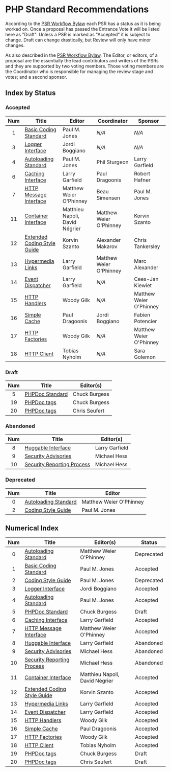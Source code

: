 # PHP Standard Recommendations

According to the [PSR Workflow Bylaw][workflow] each PSR has a status as it is being worked on. Once a proposal has passed the Entrance Vote it will be listed here as "Draft". Unless a PSR is marked as "Accepted" it is subject to change. Draft can change drastically, but Review will only have minor changes.

As also described in the [PSR Workflow Bylaw][workflow]. The Editor, or editors, of a proposal are the essentially the lead contributors and writers of the PSRs and they are supported by two voting members. Those voting members are the Coordinator who is responsible for managing the review stage and votes; and a second sponsor.

## Index by Status

### Accepted

| Num | Title                          | Editor                         |  Coordinator            | Sponsor                 |
|:---:|--------------------------------|--------------------------------|-------------------------|-------------------------|
| 1   | [Basic Coding Standard][psr1]  | Paul M. Jones                  | _N/A_                   | _N/A_                   |
| 3   | [Logger Interface][psr3]       | Jordi Boggiano                 | _N/A_                   | _N/A_                   |
| 4   | [Autoloading Standard][psr4]   | Paul M. Jones                  | Phil Sturgeon           | Larry Garfield          |
| 6   | [Caching Interface][psr6]      | Larry Garfield                 | Paul Dragoonis          | Robert Hafner           |
| 7   | [HTTP Message Interface][psr7] | Matthew Weier O'Phinney        | Beau Simensen           | Paul M. Jones           |
| 11  | [Container Interface][psr11]   | Matthieu Napoli, David Négrier | Matthew Weier O'Phinney | Korvin Szanto           |
| 12  | [Extended Coding Style Guide][psr12] | Korvin Szanto            | Alexander Makarov       |  Chris Tankersley       | 
| 13  | [Hypermedia Links][psr13]      | Larry Garfield                 | Matthew Weier O'Phinney | Marc Alexander          |
| 14  | [Event Dispatcher][psr14]      | Larry Garfield                 | _N/A_                   | Cees-Jan Kiewiet        |
| 15  | [HTTP Handlers][psr15]         | Woody Gilk                     | _N/A_                   | Matthew Weier O'Phinney |
| 16  | [Simple Cache][psr16]          | Paul Dragoonis                 | Jordi Boggiano          | Fabien Potencier        |
| 17  | [HTTP Factories][psr17]        | Woody Gilk                     | _N/A_                   | Matthew Weier O'Phinney |
| 18  | [HTTP Client][psr18]           | Tobias Nyholm                  | _N/A_                   | Sara Golemon            |

### Draft

| Num | Title                                | Editor(s)                      |
|:---:|--------------------------------------|--------------------------------|
| 5   | [PHPDoc Standard][psr5]              | Chuck Burgess                  |
| 19  | [PHPDoc tags][psr19]                 | Chuck Burgess                  |
| 20  | [PHPDoc tags][psr20]                 | Chris Seufert                  |

### Abandoned

| Num | Title                                | Editor(s)                      |
|:---:|--------------------------------------|--------------------------------|
| 8   | [Huggable Interface][psr8]           | Larry Garfield                 |
| 9   | [Security Advisories][psr9]          | Michael Hess                   |
| 10  | [Security Reporting Process][psr10]  | Michael Hess                   |

### Deprecated

| Num | Title                          | Editor                  |
|:---:|--------------------------------|-------------------------|
| 0   | [Autoloading Standard][psr0]   | Matthew Weier O'Phinney |
| 2   | [Coding Style Guide][psr2]     | Paul M. Jones           |

## Numerical Index

| Num | Title                                | Editor(s)                      | Status     |
|:---:|--------------------------------------|--------------------------------|------------|
| 0   | [Autoloading Standard][psr0]         | Matthew Weier O'Phinney        | Deprecated |
| 1   | [Basic Coding Standard][psr1]        | Paul M. Jones                  | Accepted   |
| 2   | [Coding Style Guide][psr2]           | Paul M. Jones                  | Deprecated |
| 3   | [Logger Interface][psr3]             | Jordi Boggiano                 | Accepted   |
| 4   | [Autoloading Standard][psr4]         | Paul M. Jones                  | Accepted   |
| 5   | [PHPDoc Standard][psr5]              | Chuck Burgess                  | Draft      |
| 6   | [Caching Interface][psr6]            | Larry Garfield                 | Accepted   |
| 7   | [HTTP Message Interface][psr7]       | Matthew Weier O'Phinney        | Accepted   |
| 8   | [Huggable Interface][psr8]           | Larry Garfield                 | Abandoned  |
| 9   | [Security Advisories][psr9]          | Michael Hess                   | Abandoned  |
| 10  | [Security Reporting Process][psr10]  | Michael Hess                   | Abandoned  |
| 11  | [Container Interface][psr11]         | Matthieu Napoli, David Négrier | Accepted   |
| 12  | [Extended Coding Style Guide][psr12] | Korvin Szanto                  | Accepted   |
| 13  | [Hypermedia Links][psr13]            | Larry Garfield                 | Accepted   |
| 14  | [Event Dispatcher][psr14]            | Larry Garfield                 | Accepted   |
| 15  | [HTTP Handlers][psr15]               | Woody Gilk                     | Accepted   |
| 16  | [Simple Cache][psr16]                | Paul Dragoonis                 | Accepted   |
| 17  | [HTTP Factories][psr17]              | Woody Gilk                     | Accepted   |
| 18  | [HTTP Client][psr18]                 | Tobias Nyholm                  | Accepted   |
| 19  | [PHPDoc tags][psr19]                 | Chuck Burgess                  | Draft      |
| 20  | [PHPDoc tags][psr20]                 | Chris Seufert                  | Draft      |

[workflow]: https://github.com/php-fig/fig-standards/blob/master/bylaws/002-psr-workflow.md
[psr0]: https://github.com/php-fig/fig-standards/blob/master/accepted/PSR-0.md
[psr1]: https://github.com/php-fig/fig-standards/blob/master/accepted/PSR-1-basic-coding-standard.md
[psr2]: https://github.com/php-fig/fig-standards/blob/master/accepted/PSR-2-coding-style-guide.md
[psr3]: https://github.com/php-fig/fig-standards/blob/master/accepted/PSR-3-logger-interface.md
[psr4]: https://github.com/php-fig/fig-standards/blob/master/accepted/PSR-4-autoloader-meta.md
[psr5]: https://github.com/php-fig/fig-standards/blob/master/proposed/phpdoc.md
[psr6]: https://github.com/php-fig/fig-standards/blob/master/accepted/PSR-6-cache.md
[psr7]: https://github.com/php-fig/fig-standards/blob/master/accepted/PSR-7-http-message.md
[psr8]: https://github.com/php-fig/fig-standards/blob/master/proposed/psr-8-hug/
[psr9]: https://github.com/php-fig/fig-standards/blob/master/proposed/security-disclosure-publication.md
[psr10]: https://github.com/php-fig/fig-standards/blob/master/proposed/security-reporting-process.md
[psr11]: https://github.com/php-fig/fig-standards/blob/master/accepted/PSR-11-container.md
[psr12]: https://github.com/php-fig/fig-standards/blob/master/accepted/PSR-12-extended-coding-style-guide.md
[psr13]: https://github.com/php-fig/fig-standards/blob/master/accepted/PSR-13-links.md
[psr14]: https://github.com/php-fig/fig-standards/blob/master/accepted/PSR-14-event-dispatcher.md
[psr15]: https://github.com/php-fig/fig-standards/blob/master/accepted/PSR-15-request-handlers.md
[psr16]: https://github.com/php-fig/fig-standards/blob/master/accepted/PSR-16-simple-cache.md
[psr17]: https://github.com/php-fig/fig-standards/blob/master/accepted/PSR-17-http-factory.md
[psr18]: https://github.com/php-fig/fig-standards/blob/master/accepted/PSR-18-http-client.md
[psr19]: https://github.com/php-fig/fig-standards/blob/master/proposed/phpdoc-tags.md
[psr20]: https://github.com/php-fig/fig-standards/blob/master/proposed/clock.md
